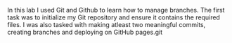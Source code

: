 In this lab I used Git and Github to learn how to manage branches. The first task was to initialize my Git repository and ensure it contains the required files. I was also tasked with making atleast two meaningful commits, creating branches and deploying on GitHub pages.git 